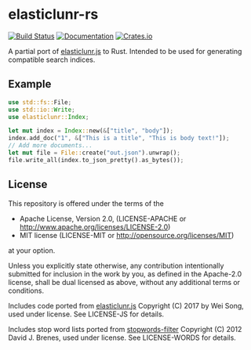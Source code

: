 # elasticlunr-rs 

[![Build Status](https://travis-ci.org/mattico/elasticlunr-rs.svg?branch=master)](https://travis-ci.org/mattico/elasticlunr-rs)
[![Documentation](https://docs.rs/elasticlunr-rs/badge.svg)](https://docs.rs/elasticlunr-rs)
[![Crates.io](https://img.shields.io/crates/v/elasticlunr-rs.svg)](https://crates.io/crates/elasticlunr-rs)

A partial port of [elasticlunr.js][eljs] to Rust. Intended to be used for 
generating compatible search indices.

## Example

```Rust
use std::fs::File;
use std::io::Write;
use elasticlunr::Index;

let mut index = Index::new(&["title", "body"]);
index.add_doc("1", &["This is a title", "This is body text!"]);
// Add more documents...
let mut file = File::create("out.json").unwrap();
file.write_all(index.to_json_pretty().as_bytes());
```

## License

This repository is offered under the terms of the

- Apache License, Version 2.0, (LICENSE-APACHE or http://www.apache.org/licenses/LICENSE-2.0)
- MIT license (LICENSE-MIT or http://opensource.org/licenses/MIT)

at your option.

Unless you explicitly state otherwise, any contribution intentionally submitted 
for inclusion in the work by you, as defined in the Apache-2.0 license, shall be
dual licensed as above, without any additional terms or conditions.

Includes code ported from [elasticlunr.js][eljs] Copyright (C) 2017 by Wei Song, 
used under license. See LICENSE-JS for details.

Includes stop word lists ported from [stopwords-filter][swft] Copyright (C) 2012 
David J. Brenes, used under license. See LICENSE-WORDS for details.

[eljs]: https://github.com/weixsong/elasticlunr.js
[swft]: https://github.com/brenes/stopwords-filter
